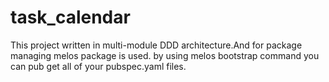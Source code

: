 # task_calendar

This project written in multi-module DDD architecture.And for package managing melos package is used.
by using melos bootstrap command you can pub get all of your pubspec.yaml files. 